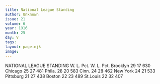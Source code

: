 ```yaml
---
title: National League Standing
author: Unknown
issue: 21
volume: 6
year: 1916
month: 25
day: V
tags:
layout: page.njk
image:
---
```

NATIONAL LEAGUE STANDING       W. L. Pct. W. L. Pct. Brooklyn 29 17 630 Chicago 25 27 481 Phila. 28 20 583 Cinn. 24 28 462 New York 24 21 533 Pittsburg 21 27 438 Boston 22 23 489 St.Louis 22 32 407          
